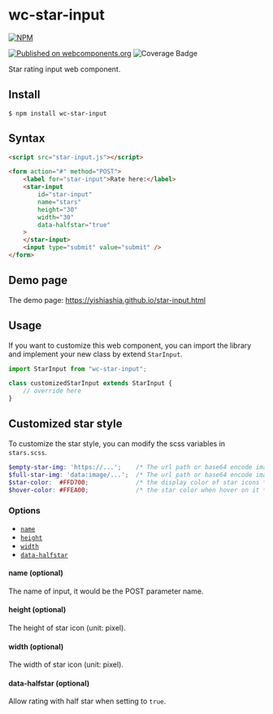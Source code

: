# wc-star-input
[![NPM](https://nodei.co/npm/wc-star-input.png?mini=true)](https://www.npmjs.com/package/wc-star-input)

[![Published on webcomponents.org](https://img.shields.io/badge/webcomponents.org-published-blue.svg)](https://www.webcomponents.org/element/wc-star-input)
![Coverage Badge](https://img.shields.io/endpoint?url=https://gist.githubusercontent.com/yishiashia/dee60aefdce58a7559baeb7c5deb3a8b/raw/ac85cc4d0af40c03a2156ee3a6736d44ebb0ca58/your-repo-name__heads_master.json)


Star rating input web component.



## Install

    $ npm install wc-star-input

## Syntax

```html
<script src="star-input.js"></script>

<form action="#" method="POST">
    <label for="star-input">Rate here:</label>
    <star-input
        id="star-input"
        name="stars"
        height="30"
        width="30"
        data-halfstar="true"
    >
    </star-input>
    <input type="submit" value="submit" />
</form>
```

## Demo page
The demo page: https://yishiashia.github.io/star-input.html
## Usage

If you want to customize this web component, you can import the library and
implement your new class by extend `StarInput`.

```js
import StarInput from "wc-star-input";

class customizedStarInput extends StarInput {
    // override here
}

```

## Customized star style
To customize the star style, you can modify the scss variables in `stars.scss`.

```scss
$empty-star-img: 'https://...';    /* The url path or base64 encode image data string */
$full-star-img: 'data:image/...';  /* The url path or base64 encode image data string */
$star-color:  #FFD700;             /* the display color of star icons */
$hover-color: #FFEA00;             /* the star color when hover on it */
```

### Options

- [`name`](#name-optional)
- [`height`](#height-optional)
- [`width`](#width-optional)
- [`data-halfstar`](#data-halfstar-optional)

#### name (optional)

The name of input, it would be the POST parameter name.

#### height (optional)

The height of star icon (unit: pixel).

#### width (optional)

The width of star icon (unit: pixel).

#### data-halfstar (optional)

Allow rating with half star when setting to `true`.
